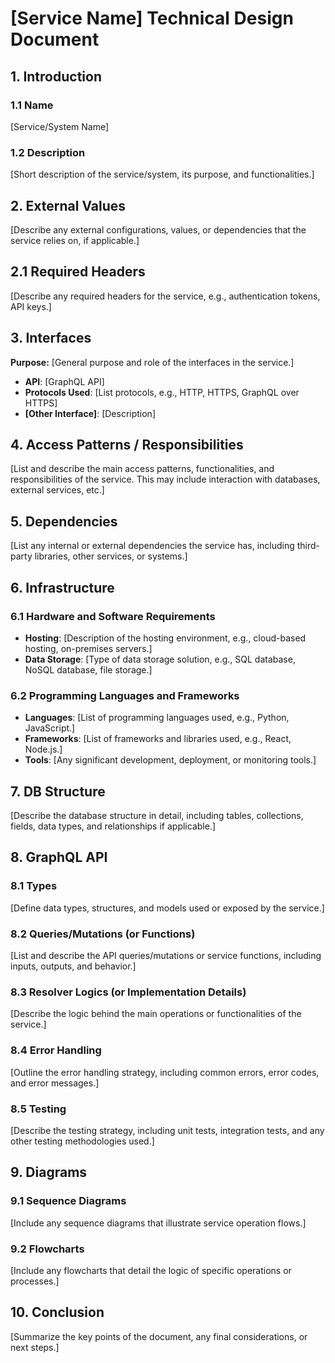 # [Service Name] Technical Design Document

## 1. Introduction

### 1.1 Name
[Service/System Name]

### 1.2 Description
[Short description of the service/system, its purpose, and functionalities.]

## 2. External Values
[Describe any external configurations, values, or dependencies that the service relies on, if applicable.]

## 2.1 Required Headers
[Describe any required headers for the service, e.g., authentication tokens, API keys.]

## 3. Interfaces

**Purpose:** [General purpose and role of the interfaces in the service.]

- **API**: [GraphQL API]
- **Protocols Used**: [List protocols, e.g., HTTP, HTTPS, GraphQL over HTTPS]
- **[Other Interface]**: [Description]

## 4. Access Patterns / Responsibilities

[List and describe the main access patterns, functionalities, and responsibilities of the service. This may include interaction with databases, external services, etc.]

## 5. Dependencies

[List any internal or external dependencies the service has, including third-party libraries, other services, or systems.]

## 6. Infrastructure

### 6.1 Hardware and Software Requirements

- **Hosting**: [Description of the hosting environment, e.g., cloud-based hosting, on-premises servers.]
- **Data Storage**: [Type of data storage solution, e.g., SQL database, NoSQL database, file storage.]

### 6.2 Programming Languages and Frameworks

- **Languages**: [List of programming languages used, e.g., Python, JavaScript.]
- **Frameworks**: [List of frameworks and libraries used, e.g., React, Node.js.]
- **Tools**: [Any significant development, deployment, or monitoring tools.]

## 7. DB Structure

[Describe the database structure in detail, including tables, collections, fields, data types, and relationships if applicable.]

## 8. GraphQL API

### 8.1 Types

[Define data types, structures, and models used or exposed by the service.]

### 8.2 Queries/Mutations (or Functions)

[List and describe the API queries/mutations or service functions, including inputs, outputs, and behavior.]

### 8.3 Resolver Logics (or Implementation Details)

[Describe the logic behind the main operations or functionalities of the service.]

### 8.4 Error Handling

[Outline the error handling strategy, including common errors, error codes, and error messages.]

### 8.5 Testing

[Describe the testing strategy, including unit tests, integration tests, and any other testing methodologies used.]

## 9. Diagrams

### 9.1 Sequence Diagrams

[Include any sequence diagrams that illustrate service operation flows.]

### 9.2 Flowcharts

[Include any flowcharts that detail the logic of specific operations or processes.]

## 10. Conclusion

[Summarize the key points of the document, any final considerations, or next steps.]
